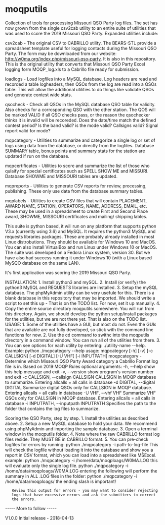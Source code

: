 # moqputils
Collection of tools for processing Missouri QSO Party log files. 
The set has now grown from the single csv2cab utility to an entire
suite of utilities that was used to score the 2019 Missouri QSO 
Party. Expanded utilities include:

   csv2cab - The original CSV to CABRILLO utility. The BEARS-STL
             provide a spreadsheet template useful for logging 
             contacts during the Missouri QSO Party. The form 
             may be downloaded from our website: 
             http://w0ma.org/index.php/missouri-qso-party.
             It is also in this repository.
             This is the original utility that converts that
             Missouri QSO Party Excel logging form MOQP_log.xls 
             to a Cabrillo file ready for submission.
   
   loadlogs - Load logfiles into a MySQL database. Log headers 
              are read and recorded a table logheaders, then
              QSOs from the log are read into a QSOs table. 
              This will allow the additional utilities to do 
              things like validate QSOs and generate contest 
              wide stats.
              
   qsocheck - Check all QSOs in the MySQL database QSO table
              for validity. Also checks for a corrosponding QSO
              with the other station. The QOS will be marked
              VALID if all QSO checks pass, or the reason the
              qsochecker thinks it is invalid will be recoreded.
              Does the date/time match the defined contest period? 
              Is the band valid?
              is the mode valid? 
              Callsigns valid? 
              Signal report valid for mode?

   mqpcategory - Utilities to summarize and categorize a single 
                 log or set of logs using data from the database,
                 or directly from the logfiles. Database SUMMARY
                 table, bonus points and summary stats for the
                 station are updated if run on the database.
                 
   mqpcertificates - Utilities to score and summarize the list 
                     of those who qulaify for special certificates
                     such as SPELL SHOW ME and MISSURI. Database
                     SHOWME and MISSOURI tables are updated.

   mqpreports - Utilities to generate CSV reports for review, 
                processing, publishing.  These only use data
                from the database summary tables.
              
   mqplabels - Utilities to create CSV files that will contain
               PLACEMENT, AWARD NAME, STATION, OPERATORS, NAME,
               ADDRESS, EMAIL, etc. These may be used in a 
               spreadsheet to create First and Second Place 
               award, SHOWME, MISSOURI certificates and mailing/
               shipping lables.

This suite is python based, it will run on any platform that supports
python V3.x (currently using 3.6) and MySQL. It requires the python3
MySQL and requests libraries packages. These are probably already
installed in most Linux distrobutions. They should be available for
Windows 10 and MacOS. You can also install VirtualBox and run Linux
under Windows 10 or MacOS. The suite was developed on a Fedora Linux
system, version 30. But we have also had success running it under 
Windows 10 (with a Linux based MySQO database on the same LAN).

It's first application was scoring the 2019 Missouri QSO Party.

INSTALLATION:
    1. Install python3 and mySQL.
    2. Install (or verify) the python3 MySQL and REQUESTS 
       libraries are installed.
    3. Setup the mySQL database. The phpMyAdmin utility can be
       very usefule for this. There is a blank database in this
       repository that may be imported. We should write a script
       to set this up - That is on the TODO list.
       For now, set it up manually.
    4. Copy the entire source directory moqputils somewhere.
       You will run from this directory. Again, we should develop
       the python setup/install packages for the utilities, but we
       are not there yet. That is also on the TODO list.
USAGE:
    1. Some of the utilities have a GUI, but most do not. Even the
       GUIs that are available are not fully developed, so stick with
       the command line functions for now.
    2. Use the cd command to swithc into the moqputils directory in 
       a command window. You can run all of the utilities from there.
    3. You can see options for each utility by entering:
       ./utility-name --help. Example:
       python ./mqpcategory --help
       usage: mqpcategory [-h] [-v] [-c CALLSIGN] [-d DIGITAL] [-U VHF] [-i INPUTPATH]
       moqpcategory - Determine which Missouri QSO Party Award category a Cabrillo Format log file is in. Based on 2019 MOQP
       Rules
       optional arguments:
             -h, --help            show this help message and exit
             -v, --version         show program's version number and exit
             -c CALLSIGN, --callsign CALLSIGN
              CALLSIGN in MOQP database to summarize. Entering allcalls = all calls in database
             -d DIGITAL, --digital DIGITAL
             Summarize digital QSOs only for CALLSIGN in MOQP database. Entering allcalls = all calls in
             database
             -U VHF, --vhf VHF     Summarize VHF QSOs only for CALLSIGN in MOQP database. Entering allcalls = all calls in
                                   database
             -i INPUTPATH, --inputpath INPUTPATH
              Specifies the path to the folder that contains the log files to summarize.      
              
Scoring the QSO Party, step by step.
    1. Install the utilities as described above.
    2. Setup a new MySQL database to hold your data. We recommend using phpMyAdmin
       and importing the sample database.
    3. Open a terminal window in the moqputils folder.
    4. Note where the raw CABRILLO format log files reside. They MUST BE in CABRILLO format.
    5. You can pre-check logfiles for errors by running:
           python ./mqpcategory -i path-to-log-file
       This will check the logfile without loading it into the database and show you
       a report in CSV format, which you can load into a spreadsheet like MSExcel.
       example:
           python ./mqpcategory -i /home/data/moqploags/W0MA.LOG
       this will evaluate only the single log file.
           python ./mqpcategory -i /home/data/moqploags/W0MA.LOG
       entering the following will perform the summary in ALL .LOG files
       in the folder:
           python ./mqpcategory -i /home/data/moqploags/
       the ending slash is important!
       
       Review this output for errors - you may want to consider rejecting
       logs that have excessive errors and ask the submitters to correct
       the errors.
       
 ----- More to follow -----

V1.0.0 Initial release - 2018-04-13

